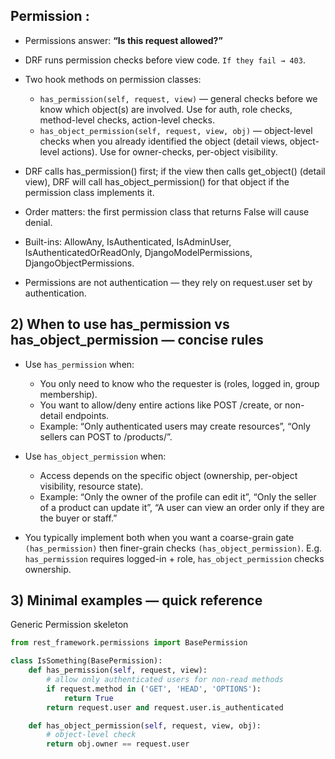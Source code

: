 ## Permission : 
* Permissions answer: **“Is this request allowed?”**
* DRF runs permission checks before view code. `If they fail → 403`.

* Two hook methods on permission classes:
    - `has_permission(self, request, view)` — general checks before we know which object(s) are involved. Use for auth, role checks, method-level checks, action-level checks.
    - `has_object_permission(self, request, view, obj)` — object-level checks when you already identified the object (detail views, object-level actions). Use for owner-checks, per-object visibility.

* DRF calls has_permission() first; if the view then calls get_object() (detail view), DRF will call has_object_permission() for that object if the permission class implements it.

* Order matters: the first permission class that returns False will cause denial.

* Built-ins: AllowAny, IsAuthenticated, IsAdminUser, IsAuthenticatedOrReadOnly, DjangoModelPermissions, DjangoObjectPermissions.

* Permissions are not authentication — they rely on request.user set by authentication.

## 2) When to use has_permission vs has_object_permission — concise rules

* Use `has_permission` when:
    * You only need to know who the requester is (roles, logged in, group membership).
    * You want to allow/deny entire actions like POST /create, or non-detail endpoints.
    * Example: “Only authenticated users may create resources”, “Only sellers can POST to /products/”.

* Use `has_object_permission` when:
    - Access depends on the specific object (ownership, per-object visibility, resource state).
    - Example: “Only the owner of the profile can edit it”, “Only the seller of a product can update it”, “A user can view an order only if they are the buyer or staff.”

* You typically implement both when you want a coarse-grain gate `(has_permission)` then finer-grain checks `(has_object_permission)`. E.g. `has_permission` requires logged-in + role, `has_object_permission` checks ownership.

## 3) Minimal examples — quick reference
Generic Permission skeleton

```py
from rest_framework.permissions import BasePermission

class IsSomething(BasePermission):
    def has_permission(self, request, view):
        # allow only authenticated users for non-read methods
        if request.method in ('GET', 'HEAD', 'OPTIONS'):
            return True
        return request.user and request.user.is_authenticated

    def has_object_permission(self, request, view, obj):
        # object-level check
        return obj.owner == request.user
```


